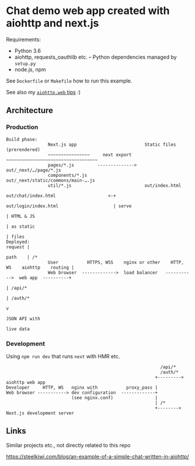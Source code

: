 Chat demo web app created with aiohttp and next.js
==================================================

Requirements:

- Python 3.6
- aiohttp, requests_oauthlib etc. – Python dependencies managed by `setup.py`
- node.js, npm

See `Dockerfile` or `Makefile` how to run this example.

See also my [`aiohttp.web` tips](https://github.com/messa/tips/blob/master/Python%20-%20aiohttp%20server.md) :)


Architecture
------------

### Production


    Build phase:
                    Next.js app                          Static files (prerendered)
                    ~~~~~~~~~~~~~~~~     next export     ~~~~~~~~~~~~~~~~~~~~~~~~~~~~~~~~~~~
                    pages/*.js         -------------->   out/_next/…/page/*.js
                    components/*.js                      out/_next/static/commons/main-….js
                    util/*.js                            out/index.html
                                                         out/chat/index.html                    <-+
                                                         out/login/index.html                     | serve
                                                                                                  | HTML & JS
                                                                                                  | as static
                                                                                                  | files
    Deployed:                                                                             request |
                                                                                          path    | /*
                    User           HTTPS, WSS    nginx or other    HTTP, WS    aiohttp    routing |
                    Web browser  ------------->  load balancer   ----------->  web app  ----------+
                                                                                                  | /api/*
                                                                                                  | /auth/*
                                                                                                  v
                                                                                            JSON API with
                                                                                              live data

### Development

Using `npm run dev` that runs `next` with HMR etc.

                                                               /api/*
                                                               /auth/*
                                                             +---------> aiohttp web app
    Developer     HTTP, WS   nginx with           proxy_pass |
    Web browser -----------> dev configuration  -------------+
                             (see nginx.conf)                |
                                                             | /*
                                                             +--------> Next.js development server


Links
-----

Similar projects etc., not directly related to this repo

https://steelkiwi.com/blog/an-example-of-a-simple-chat-written-in-aiohttp/
